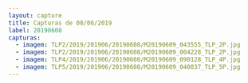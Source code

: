 ```yaml
---
layout: capture
title: Capturas de 08/06/2019
label: 20190608
capturas:
  - imagem: TLP2/2019/201906/20190608/M20190609_043555_TLP_2P.jpg
  - imagem: TLP2/2019/201906/20190608/M20190609_004228_TLP_2P.jpg
  - imagem: TLP4/2019/201906/20190608/M20190609_090128_TLP_4P.jpg
  - imagem: TLP5/2019/201906/20190608/M20190609_040837_TLP_5P.jpg
---
```


